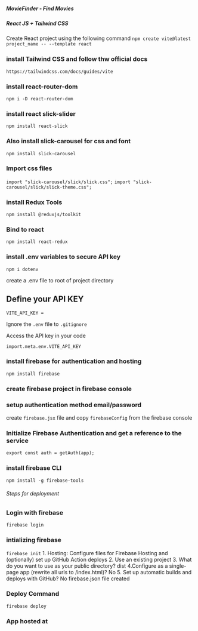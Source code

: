 #####     MovieFinder - Find Movies   #######

##### React JS + Tailwind CSS ########

Create React project using the following command
`npm create vite@latest project_name -- --template react`

### install Tailwind CSS and follow thw official docs
    https://tailwindcss.com/docs/guides/vite

### install react-router-dom
`npm i -D react-router-dom`

### install react slick-slider

`npm install react-slick`

### Also install slick-carousel for css and font
`npm install slick-carousel`

### Import css files
`import "slick-carousel/slick/slick.css";`
`import "slick-carousel/slick/slick-theme.css";`

### install Redux Tools
`npm install @reduxjs/toolkit`

### Bind to react
`npm install react-redux`

### install .env variables to secure API key
`npm i dotenv`

 create a .env file to root of project directory

 ## Define your API KEY
 `VITE_API_KEY = `

Ignore the `.env` file to `.gitignore`
 
Access the API key in your code

`import.meta.env.VITE_API_KEY`

### install firebase for authentication and hosting

`npm install firebase`

### create firebase project in firebase console

### setup authentication method email/password

create `firebase.jsx` file and copy `firebaseConfig` from the firebase console

### Initialize Firebase Authentication and get a reference to the service

`export const auth = getAuth(app);`

### install firebase CLI
`npm install -g firebase-tools`

###### Steps for deployment

### Login with firebase
`firebase login`

### intializing firebase
`firebase init`
    1.  Hosting: Configure files for Firebase Hosting and (optionally) set up GitHub Action 
    deploys
    2. Use an existing project
    3. What do you want to use as your public directory? dist
    4.Configure as a single-page app (rewrite all urls to /index.html)? No
    5. Set up automatic builds and deploys with GitHub? No
    firebase.json file created

### Deploy Command
`firebase deploy ` 

### App hosted at 

